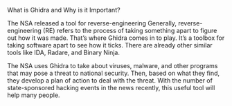 What is Ghidra and Why is it Important?

The NSA released a tool for reverse-engineering Generally, reverse-engineering (RE) refers to the process of taking something apart to figure out how it was made. 
That’s where Ghidra comes in to play. It’s a toolbox for taking software apart to see how it ticks. There are already other similar tools like IDA, Radare, and Binary Ninja.

The NSA uses Ghidra to take about viruses, malware, and other programs that may pose a threat to national security. Then, based on what they find, they develop a plan of action to deal with the threat. With the number of state-sponsored hacking events in the news recently, this useful tool will help many people.










